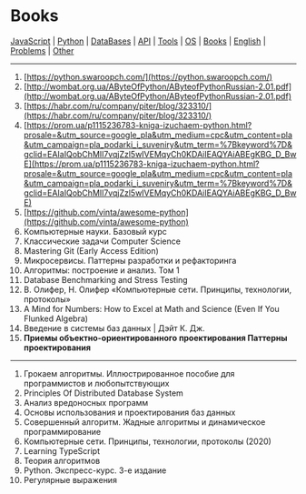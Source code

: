 # Books

[JavaScript](./javascript.md) | [Python](./python.md) | [DataBases](./databases.md) | [API](./api.md) | [Tools](./tools.md) | [OS](./os.md) | [Books](./books.md) | [English](./english.md) | [Problems](./problems.md) | [Other](./other.md)

---

1. [https://python.swaroopch.com/](https://python.swaroopch.com/)
1. [http://wombat.org.ua/AByteOfPython/AByteofPythonRussian-2.01.pdf](http://wombat.org.ua/AByteOfPython/AByteofPythonRussian-2.01.pdf)
1. [https://habr.com/ru/company/piter/blog/323310/](https://habr.com/ru/company/piter/blog/323310/)
1. [https://prom.ua/p1115236783-kniga-izuchaem-python.html?prosale=&utm_source=google_pla&utm_medium=cpc&utm_content=pla&utm_campaign=pla_podarki_i_suveniry&utm_term=%7Bkeyword%7D&gclid=EAIaIQobChMIl7vqjZzl5wIVEMqyCh0KDAiIEAQYAiABEgKBG_D_BwE](https://prom.ua/p1115236783-kniga-izuchaem-python.html?prosale=&utm_source=google_pla&utm_medium=cpc&utm_content=pla&utm_campaign=pla_podarki_i_suveniry&utm_term=%7Bkeyword%7D&gclid=EAIaIQobChMIl7vqjZzl5wIVEMqyCh0KDAiIEAQYAiABEgKBG_D_BwE)
1. [https://github.com/vinta/awesome-python](https://github.com/vinta/awesome-python)
1. Компьютерные науки. Базовый курс
1. Классические задачи Computer Science
1. Mastering Git (Early Access Edition)
1. Микросервисы. Паттерны разработки и рефакторинга
1. Алгоритмы: построение и анализ. Том 1
1. Database Benchmarking and Stress Testing
1. В. Олифер, Н. Олифер «Компьютерные сети. Принципы, технологии, протоколы»
1. A Mind for Numbers: How to Excel at Math and Science (Even If You Flunked Algebra) 
1. Введение в системы баз данных | Дэйт К. Дж.
1. **Приемы объектно-ориентированного проектирования Паттерны проектирования**

---

1. Грокаем алгоритмы. Иллюстрированное пособие для программистов и любопытствующих
1. Principles Of Distributed Database System
1. Анализ вредоносных программ
1. Основы использования и проектирования баз данных
1. Совершенный алгоритм. Жадные алгоритмы и динамическое программирование 
1. Компьютерные сети. Принципы, технологии, протоколы (2020) 
1. Learning TypeScript
1. Теория алгоритмов
1. Python. Экспресс-курс. 3-е издание 
1. Регулярные выражения